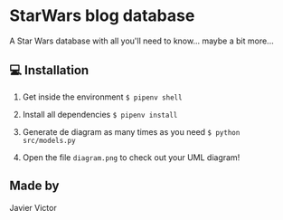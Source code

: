 # StarWars blog database

A Star Wars database with all you'll need to know... maybe a bit more...

## 💻 Installation

1. Get inside the environment `$ pipenv shell`

2. Install all dependencies `$ pipenv install`

3. Generate de diagram as many times as you need `$ python src/models.py`

4. Open the file `diagram.png` to check out your UML diagram!

## Made by

Javier
Victor
